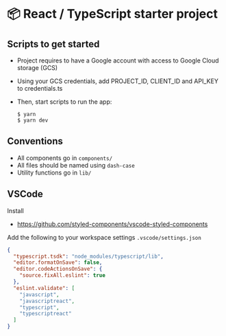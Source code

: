 # 📦 React / TypeScript starter project

## Scripts to get started

* Project requires to have a Google account with access to Google Cloud storage (GCS)
* Using your GCS credentials, add PROJECT_ID, CLIENT_ID and API_KEY to credentials.ts 

* Then, start scripts to run the app:
  ```
  $ yarn
  $ yarn dev
  ```

## Conventions

* All components go in `components/`
* All files should be named using `dash-case`
* Utility functions go in `lib/`

## VSCode

Install

* https://github.com/styled-components/vscode-styled-components

Add the following to your workspace settings `.vscode/settings.json`

```json
{
  "typescript.tsdk": "node_modules/typescript/lib",
  "editor.formatOnSave": false,
  "editor.codeActionsOnSave": {
    "source.fixAll.eslint": true
  },
  "eslint.validate": [
    "javascript",
    "javascriptreact",
    "typescript",
    "typescriptreact"
  ]
}
```
